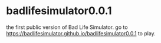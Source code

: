 # badlifesimulator0.0.1
the first public version of Bad Life Simulator.
go to https://badlifesimulator.github.io/badlifesimulator0.0.1 to play.
